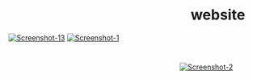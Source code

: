 # ﾠﾠﾠﾠﾠㅤﾠﾠﾠﾠﾠㅤﾠﾠwebsite
<a href="https://ibb.co/31tr0KM"><img src="https://i.ibb.co/XXm2zH3/Screenshot-13.png" alt="Screenshot-13" border="0"></a>
<a href="https://ibb.co/X8SXKpw"><img src="https://i.ibb.co/Qdr9Tn5/Screenshot-1.png" alt="Screenshot-1" border="0"></a><br />
#
ﾠﾠﾠﾠﾠㅤﾠㅤ
ﾠﾠﾠﾠﾠㅤﾠﾠﾠﾠﾠㅤﾠㅤﾠㅤﾠㅤ<a href="https://ibb.co/Ss6MS3s"><img src="https://i.ibb.co/QbJT0Kb/Screenshot-2.png" alt="Screenshot-2" border="0"></a>
